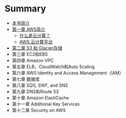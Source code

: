 # Summary

* [本书简介](README.md)
* [第一章 AWS简介](chapter1.md)
  * [什么是云计算？](chapter1/jian-shu.md)
  * [AWS 云计算平台](chapter1/aws-yun-ji-suan-ping-tai.md)
* [第二章 S3 和 Glacier存储](title2.md)
* 第三章 EC2和EBS
* 第四章 Amazon VPC
* 第五章 ELB，CloudWatch和Auto Scaling
* 第六章 AWS Identity and Access Management（IAM）
* 第七章 数据库
* 第八章 SQS, SWF, and SNS
* 第九章 DNS和Route 53
* 第十章 Amazon ElastiCache
* 第十一章 Additional Key Services
* 第十二章 Security on AWS

